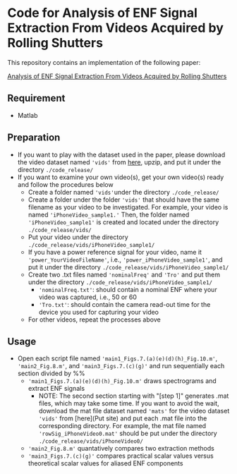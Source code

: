 # Code for Analysis of ENF Signal Extraction From Videos Acquired by Rolling Shutters
This repository contains an implementation of the following paper:

[Analysis of ENF Signal Extraction From Videos Acquired by Rolling Shutters](https://www.techrxiv.org/articles/preprint/Analysis_of_ENF_Signal_Extraction_From_Videos_Acquired_by_Rolling_Shutters/21300960)

## Requirement
* Matlab

## Preparation
* If you want to play with the dataset used in the paper, please download the video dataset named `'vids'` from [here](https://ieee-dataport.org/documents/rolling-shutter-videos-enf-extraction-0), upzip, and put it under the directory `./code_release/`
* If you want to examine your own video(s), get your own video(s) ready and follow the procedures below
  * Create a folder named `'vids'`under the directory `./code_release/`
  * Create a folder under the folder `'vids'` that should have the same filename as your video to be investigated. For example, your video is named `'iPhoneVideo_sample1.'` Then, the folder named `'iPhoneVideo_sample1'` is created and located under the directory `./code_release/vids/`
  * Put your video under the directory `./code_release/vids/iPhoneVideo_sample1/`
  * If you have a power reference signal for your video, name it `'power_YourVideoFileName'`, i.e., `'power_iPhoneVideo_sample1'`, and put it under the directory `./code_release/vids/iPhoneVideo_sample1/`
  * Create two .txt files named `'nominalFreq'` and `'Tro'` and put them under the directory `./code_release/vids/iPhoneVideo_sample1/`
    * `'nominalFreq.txt'`: should contain a nominal ENF where your video was captured, i.e., 50 or 60
    * `'Tro.txt'`: should contain the camera read-out time for the device you used for capturing your video
  * For other videos, repeat the processes above

## Usage
* Open each script file named `'main1_Figs.7.(a)(e)(d)(h)_Fig.10.m'`, `'main2_Fig.8.m'`, and `'main3_Figs.7.(c)(g)'` and run sequentially each section divided by %%
  * `'main1_Figs.7.(a)(e)(d)(h)_Fig.10.m'` draws spectrograms and extract ENF signals
    * NOTE: The second section starting with "[step 1]" generates .mat files, which may take some time. If you want to avoid the wait, download the mat file dataset named `'mats'` for the video dataset `'vids'` from [here](Put site) and put each .mat file into the corresponding directory. For example, the mat file named `'rowSig_iPhoneVideo0.mat'` should be put under the directory `./code_release/vids/iPhoneVideo0/`
  * `'main2_Fig.8.m'` quantatively compares two extraction methods
  * `'main3_Figs.7.(c)(g)'` compares practical scalar values versus theoretical scalar values for aliased ENF components
